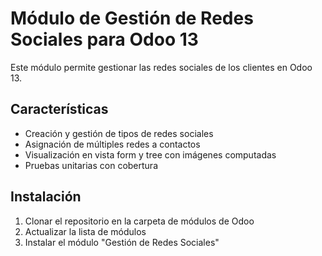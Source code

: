 # Módulo de Gestión de Redes Sociales para Odoo 13

Este módulo permite gestionar las redes sociales de los clientes en Odoo 13.

## Características
- Creación y gestión de tipos de redes sociales
- Asignación de múltiples redes a contactos
- Visualización en vista form y tree con imágenes computadas
- Pruebas unitarias con cobertura

## Instalación
1. Clonar el repositorio en la carpeta de módulos de Odoo
2. Actualizar la lista de módulos
3. Instalar el módulo "Gestión de Redes Sociales"